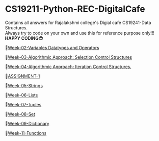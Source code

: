 # CS19211-Python-REC-DigitalCafe
Contains all answers for Rajalakshmi college's Digial cafe CS19241-Data Structures.<br>
Always try to code on your own and use this for reference purpose only!!!<br>
**HAPPY CODING😊**

🐍[Week-02-Variables Datatypes and Operators](https://github.com/santhosh-p-official/CS19211-Python-REC-DigitalCafe/tree/main/week-2)

🐍[Week-03-Algorithmic Approach: Selection Control Structures](https://github.com/santhosh-p-official/CS19211-Python-REC-DigitalCafe/tree/main/week-3)

🐍[Week-04-Algorithmic Approach: Iteration Control Structures.](https://github.com/santhosh-p-official/CS19211-Python-REC-DigitalCafe/tree/main/week-4)

🐍[ASSIGNMENT-1](https://github.com/santhosh-p-official/CS19211-Python-REC-DigitalCafe/tree/main/week-4/assignment)

🐍[Week-05-Strings](https://github.com/santhosh-p-official/CS19211-Python-REC-DigitalCafe/tree/main/week-5)

🐍[Week-06-Lists](https://github.com/santhosh-p-official/CS19211-Python-REC-DigitalCafe/tree/main/week-6)

🐍[Week-07-Tuples](https://github.com/santhosh-p-official/CS19211-Python-REC-DigitalCafe/tree/main/week-7)

🐍[Week-08-Set](https://github.com/santhosh-p-official/CS19211-Python-REC-DigitalCafe/tree/main/week-8)

🐍[Week-09-Dictionary](https://github.com/santhosh-p-official/CS19211-Python-REC-DigitalCafe/tree/main/week-9)

🐍[Week-11-Functions](https://github.com/santhosh-p-official/CS19211-Python-REC-DigitalCafe/tree/main/week-11)
